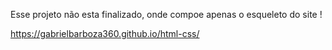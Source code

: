 Esse projeto  não esta finalizado, onde compoe apenas o esqueleto do site !

https://gabrielbarboza360.github.io/html-css/
